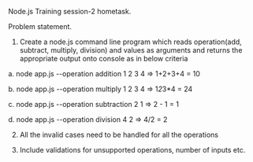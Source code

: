 Node.js Training session-2 hometask.

Problem statement.

1. Create a node.js command line program which reads operation(add, subtract, multiply, division) and values as arguments and returns the appropriate output onto console as in below criteria

a. node app.js --operation addition 1 2 3 4 => 1+2+3+4 = 10

b. node app.js --operation multiply 1 2 3 4 => 1*2*3*4 = 24

c. node app.js --operation subtraction 2 1 => 2 - 1 = 1

d. node app.js --operation division 4 2 => 4/2 = 2

2. All the invalid cases need to be handled for all the operations

3. Include validations for unsupported operations, number of inputs etc.
